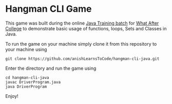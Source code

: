 # Hangman CLI Game

This game was built during the online 
[Java Training batch](https://github.com/anishLearnsToCode/java-batch-10) for 
[What After College](https://www.linkedin.com/school/whataftercollege/)
to demonstrate basic usage of functions, loops, Sets and Classes in Java.

To run the game on your machine simply clone it from this repository to your machine
using
````shell script
git clone https://github.com/anishLearnsToCode/hangman-cli-java.git 
````   

Enter the directory and run the game using
````shell script
cd hangman-cli-java
javac DriverProgram.java
java DriverProgram
````

Enjoy!
